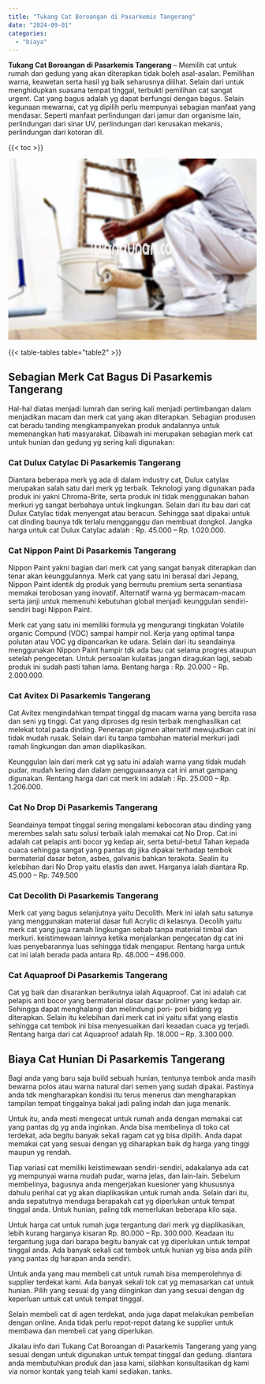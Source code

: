 ```yaml
---
title: "Tukang Cat Boroangan di Pasarkemis Tangerang"
date: "2024-09-01"
categories: 
  - "biaya"
---
```


**Tukang Cat Boroangan di Pasarkemis Tangerang** – Memilih cat untuk rumah dan gedung yang akan diterapkan tidak boleh asal-asalan. Pemilihan warna, keawetan serta hasil yg baik seharusnya dilihat. Selain dari untuk menghidupkan suasana tempat tinggal, terbukti pemilihan cat sangat urgent. Cat yang bagus adalah yg dapat berfungsi dengan bagus. Selain kegunaan mewarnai, cat yg dipilih perlu mempunyai sebagian manfaat yang mendasar. Seperti manfaat perlindungan dari jamur dan organisme lain, perlindungan dari sinar UV, perlindungan dari kerusakan mekanis, perlindungan dari kotoran dll.

{{< toc >}}

![Tukang Cat Boroangan di Pasarkemis Tangerang](/images/jasa-cat-murah33.png)

{{< table-tables table="table2" >}}

## Sebagian Merk Cat Bagus Di Pasarkemis Tangerang

Hal-hal diatas menjadi lumrah dan sering kali menjadi pertimbangan dalam menjadikan macam dan merk cat yang akan diterapkan. Sebagian produsen cat beradu tanding mengkampanyekan produk andalannya untuk memenangkan hati masyarakat. Dibawah ini merupakan sebagian merk cat untuk hunian dan gedung yg sering kali digunakan:

### Cat Dulux Catylac Di Pasarkemis Tangerang

Diantara beberapa merk yg ada di dalam industry cat, Dulux catylax merupakan salah satu dari merk yg terbaik. Teknologi yang digunakan pada produk ini yakni Chroma-Brite, serta produk ini tidak menggunakan bahan merkuri yg sangat berbahaya untuk lingkungan. Selain dari itu bau dari cat Dulux Catylac tidak menyengat atau beracun. Sehingga saat dipakai untuk cat dinding baunya tdk terlalu mengganggu dan membuat dongkol. Jangka harga untuk cat Dulux Catylac adalah : Rp. 45.000 – Rp. 1.020.000.

### Cat Nippon Paint Di Pasarkemis Tangerang

Nippon Paint yakni bagian dari merk cat yang sangat banyak diterapkan dan tenar akan keunggulannya. Merk cat yang satu ini berasal dari Jepang, Nippon Paint identik dg produk yang bermutu premium serta senantiasa memakai terobosan yang inovatif. Alternatif warna yg bermacam-macam serta janji untuk memenuhi kebutuhan global menjadi keunggulan sendiri-sendiri bagi Nippon Paint.

Merk cat yang satu ini memiliki formula yg mengurangi tingkatan Volatile organic Compund (VOC) sampai hampir nol. Kerja yang optimal tanpa polutan atau VOC yg dipancarkan ke udara. Selain dari itu seandainya menggunakan Nippon Paint hampir tdk ada bau cat selama progres ataupun setelah pengecetan. Untuk persoalan kulaitas jangan diragukan lagi, sebab produk ini sudah pasti tahan lama. Bentang harga : Rp. 20.000 – Rp. 2.000.000.

### Cat Avitex Di Pasarkemis Tangerang

Cat Avitex mengindahkan tempat tinggal dg macam warna yang bercita rasa dan seni yg tinggi. Cat yang diproses dg resin terbaik menghasilkan cat melekat total pada dinding. Penerapan pigmen alternatif mewujudkan cat ini tidak mudah rusak. Selain dari itu tanpa tambahan material merkuri jadi ramah lingkungan dan aman diaplikasikan.

Keunggulan lain dari merk cat yg satu ini adalah warna yang tidak mudah pudar, mudah kering dan dalam pengguanaanya cat ini amat gampang digunakan. Rentang harga dari cat merk ini adalah : Rp. 25.000 – Rp. 1.206.000.

### Cat No Drop Di Pasarkemis Tangerang

Seandainya tempat tinggal sering mengalami kebocoran atau dinding yang merembes salah satu solusi terbaik ialah memakai cat No Drop. Cat ini adalah cat pelapis anti bocor yg kedap air, serta betul-betul Tahan kepada cuaca sehingga sangat yang pantas dg jika dipakai terhadap tembok bermaterial dasar beton, asbes, galvanis bahkan terakota. Sealin itu kelebihan dari No Drop yaitu elastis dan awet. Harganya ialah diantara Rp. 45.000 – Rp. 749.500

### Cat Decolith Di Pasarkemis Tangerang

Merk cat yang bagus selanjutnya yaitu Decolith. Merk ini ialah satu satunya yang menggunakan material dasar full Acrylic di kelasnya. Decolih yaitu merk cat yang juga ramah lingkungan sebab tanpa material timbal dan merkuri. keistimewaan lainnya ketika menjalankan pengecatan dg cat ini luas penyebarannya luas sehingga tidak mengapur. Rentang harga untuk cat ini ialah berada pada antara Rp. 48.000 – 496.000.

### Cat Aquaproof Di Pasarkemis Tangerang

Cat yg baik dan disarankan berikutnya ialah Aquaproof. Cat ini adalah cat pelapis anti bocor yang bermaterial dasar dasar polimer yang kedap air. Sehingga dapat menghalangi dan melindungi pori- pori bidang yg diterapkan. Selain itu kelebihan dari merk cat ini yaitu sifat yang elastis sehingga cat tembok ini bisa menyesuaikan dari keaadan cuaca yg terjadi. Rentang harga dari cat Aquaproof adalah Rp. 18.000 – Rp. 3.300.000.

## Biaya Cat Hunian Di Pasarkemis Tangerang

Bagi anda yang baru saja build sebuah hunian, tentunya tembok anda masih bewarna polos atau warna natural dari semen yang sudah dipakai. Pastinya anda tdk mengharapkan kondisi itu terus menerus dan mengharapkan tampilan tempat tinggalnya bakal jadi paling indah dan juga menarik.

Untuk itu, anda mesti mengecat untuk rumah anda dengan memakai cat yang pantas dg yg anda inginkan. Anda bisa membelinya di toko cat terdekat, ada begitu banyak sekali ragam cat yg bisa dipilih. Anda dapat memakai cat yang sesuai dengan yg diharapkan baik dg harga yang tinggi maupun yg rendah.

Tiap variasi cat memiliki keistimewaan sendiri-sendiri, adakalanya ada cat yg mempunyai warna mudah pudar, warna jelas, dan lain-lain. Sebelum membelinya, bagusnya anda mengerjakan kuesioner yang khususnya dahulu perihal cat yg akan diaplikasikan untuk rumah anda. Selain dari itu, anda sepatutnya menduga berapakah cat yg diperlukan untuk tempat tinggal anda. Untuk hunian, paling tdk memerlukan beberapa kilo saja.

Untuk harga cat untuk rumah juga tergantung dari merk yg diaplikasikan, lebih kurang harganya kisaran Rp. 80.000 – Rp. 300.000. Keadaan itu tergantung juga dari barapa begitu banyak cat yg diperlukan untuk tempat tinggal anda. Ada banyak sekali cat tembok untuk hunian yg bisa anda pilih yang pantas dg harapan anda sendiri.

Untuk anda yang mau membeli cat untuk rumah bisa memperolehnya di supplier terdekat kami. Ada banyak sekali tok cat yg memasarkan cat untuk hunian. Pilih yang sesuai dg yang diinginkan dan yang sesuai dengan dg keperluan untuk cat untuk tempat tinggal.

Selain membeli cat di agen terdekat, anda juga dapat melakukan pembelian dengan online. Anda tidak perlu repot-repot datang ke supplier untuk membawa dan membeli cat yang diperlukan.

Jikalau info dari Tukang Cat Boroangan di Pasarkemis Tangerang yang yang sesuai dengan untuk digunakan untuk tempat tinggal dan gedung. diantara anda membutuhkan produk dan jasa kami, silahkan konsultasikan dg kami via nomor kontak yang telah kami sediakan. tanks.
